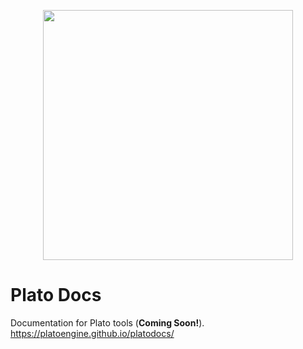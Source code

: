 <p align="center"><img src="https://github.com/platoengine/platoengine/blob/master/figures/plato_logo_simple.png" width="400"/></p>

# Plato Docs

Documentation for Plato tools (**Coming Soon!**).
https://platoengine.github.io/platodocs/

